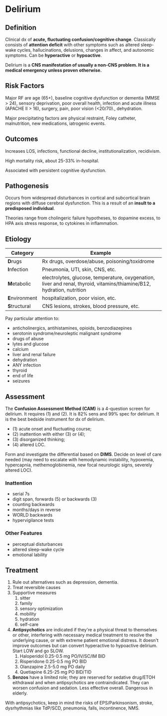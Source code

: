 # Delirium
## Definition

Clinical dx of **acute, fluctuating confusion/cognitive change**.
Classically consists of **attention deficit** with other symptoms such as altered sleep-wake cycles, hallucinations, delusions, changes in affect, and autonomic symptoms.
Can be **hyperactive** or **hypoactive**.

Delirium is a **CNS manifestation of usually a non-CNS problem. It is a medical emergency unless proven otherwise.**

## Risk Factors
Major RF are age (65+), baseline cognitive dysfunction or dementia (MMSE > 24), sensory deprivation, poor overall health, infection and acute illness (APACHE II > 16), surgery, pain, poor vision (<20/70)., dehydration.

Major precipitating factors are physical restraint, Foley catheter, malnutrition, new medications, iatrogenic events.

## Outcomes
Increases LOS, infections, functional decline, institutionalization, recidivism.

High mortality risk, about 25-33% in-hospital.

Associated with persistent cognitive dysfunction.

## Pathogenesis
Occurs from widespread disturbances in cortical and subcortical brain regions with diffuse cerebral dysfunction. This is a result of an **insult to a predisposed individual**.

Theories range from cholingeric failure hypotheses, to dopamine excess, to HPA axis stress response, to cytokines in inflammation.

## Etiology
| Category        | Example                                                                                 |
| --------------- | --------------------------------------------------------------------------------------- |
| **D**rugs       | Rx drugs, overdose/abuse, poisoning/toxidrome                                           |
| **I**nfection   | Pneumonia, UTI, skin, CNS, etc.                                                         |
| **M**etabolic   | electrolytes, glucose, temperature, oxygenation, liver and renal, thyroid, vitamins/thiamine/B12, hydration, nutrition |
| **E**nvironment | hospitalization, poor vision, etc.                                                      |
| **S**tructural  | CNS lesions, strokes, blood pressure, etc.                                                                                        |

Pay particular attention to:

- anticholinergics, antihistamines, opioids, benzodiazepines
- serotonin syndrome/neuroleptic malignant syndrome
- drugs of abuse
- lytes and glucose
- calcium
- liver and renal failure
- dehydration
- ANY infection
- thyroid
- end of life
- seizures

## Assessment

The **Confusion Assessment Method (CAM)** is a 4-question screen for delirium. It requires (1) and (2). It is 82% sens and 99% spec for delirium. It is the best bedside instrument for dx of delirium.

-   (1) acute onset and fluctuating course;
-   (2) inattention with either (3) or (4);
-   (3) disorganized thinking;
-   (4) altered LOC.

Form and investigate the differential based on **DIMS**. Decide on level of care needed (may need to escalate with hemodynamic instability, hypoxemia, hypercapnia, methemoglobinemia, new focal neurologic signs, severely altered LOC).

###  Inattention
 
 - serial 7s
 - digit span, forwards (5) or backwards (3)
 - counting backwards
 - months/days in reverse
 - WORLD backwards
 - hypervigilance tests

### Other Features

- perceptual disturbances
- altered sleep-wake cycle
- emotional lability
      

## Treatment

1. Rule out alternatives such as depression, dementia.
2.  Treat reversible causes
3.  Supportive measures
    1.  sitter
    2.  family
    3.  sensory optimization
    4.  mobility
    5.  hydration
    6.  self-care
4.  **Antipsychotics** are indicated if they're a physical threat to themselves or other, interfering with necessary medical treatment to resolve the underlying cause, or with extreme patient emotional distress. It doesn't improve outcomes but can convert hyperactive to hypoactive delirium. Start LOW and go SLOW.
    1.  Haloperidol 0.25-0.5 mg PO/IV/SC/IM BID
    2.  Risperidone 0.25-0.5 mg PO BID
    3.  Olanzapine 2.5-5.0 mg PO daily
    4.  Quetiapine 6.25-25 mg PO BID/TID
5.  **Benzos** have a limited role; they are reserved for sedative drug/ETOH eithdrawal and when antipsychotics are contraindicated. They can worsen confusion and sedation. Less effective overall. Dangerous in elderly.
 
 
With antipsychotics, keep in mind the risks of EPS/Parkinsonism, stroke, dysrhythmias like TdP/SCD, pneumonia, falls, incontinence, NMS.